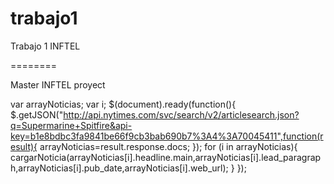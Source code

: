 trabajo1
========

Trabajo 1 INFTEL

========

Master INFTEL proyect

var arrayNoticias;
var i;
$(document).ready(function(){
    $.getJSON("http://api.nytimes.com/svc/search/v2/articlesearch.json?q=Supermarine+Spitfire&api-key=b1e8bdbc3fa9841be66f9cb3bab690b7%3A4%3A70045411",function(result){
        arrayNoticias=result.response.docs;
      });
      for (i in arrayNoticias){
      cargarNoticia(arrayNoticias[i].headline.main,arrayNoticias[i].lead_paragraph,arrayNoticias[i].pub_date,arrayNoticias[i].web_url);
        }
});
